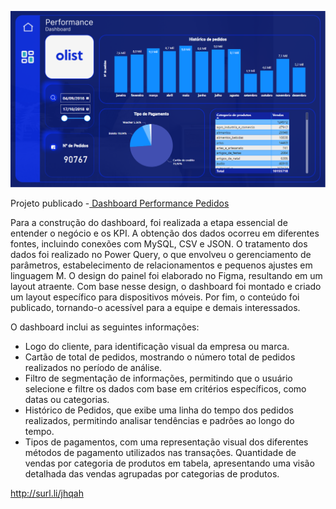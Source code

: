 ![Alt text](image.png)

Projeto publicado -<a href="https://app.powerbi.com/view?r=eyJrIjoiZDFmZGY0OTEtMzlmZS00YzUzLThiOTgtOTM3OWRmMjc1Y2IzIiwidCI6IjdlOTNlMjg2LWIyOWEtNDQ1NC1hNDFhLWU4NDE5ZWM5ZGViNSJ9"> Dashboard Performance Pedidos</a>


Para a construção do dashboard, foi realizada a etapa essencial de entender o negócio e os KPI. A obtenção dos dados ocorreu em diferentes fontes, incluindo conexões com MySQL, CSV e JSON. O tratamento dos dados foi realizado no Power Query, o que envolveu o gerenciamento de parâmetros, estabelecimento de relacionamentos e pequenos ajustes em linguagem M. O design do painel foi elaborado no Figma, resultando em um layout atraente. Com base nesse design, o dashboard foi montado e criado um layout específico para dispositivos móveis. Por fim, o conteúdo foi publicado, tornando-o acessível para a equipe e demais interessados.<br>

O dashboard inclui as seguintes informações:

* Logo do cliente, para identificação visual da empresa ou marca.
* Cartão de total de pedidos, mostrando o número total de pedidos realizados no período de análise.
* Filtro de segmentação de informações, permitindo que o usuário selecione e filtre os dados com base em critérios específicos, como datas ou categorias.
* Histórico de Pedidos, que exibe uma linha do tempo dos pedidos realizados, permitindo analisar tendências e padrões ao longo do tempo.
* Tipos de pagamentos, com uma representação visual dos diferentes métodos de pagamento utilizados nas transações.
Quantidade de vendas por categoria de produtos em tabela, apresentando uma visão detalhada das vendas agrupadas por categorias de produtos.



http://surl.li/jhqah

